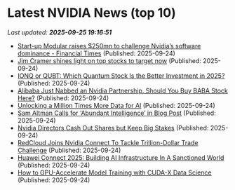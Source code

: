 # Latest NVIDIA News (top 10)
_Last updated: **2025-09-25 19:16:51**_

- [Start-up Modular raises $250mn to challenge Nvidia’s software dominance - Financial Times](https://slashdot.org/firehose.pl?op=view&amp;id=179520532) (Published: 2025-09-24)
- [Jim Cramer shines light on top stocks to target now](https://www.thestreet.com/investing/jim-cramer-shines-light-on-top-stocks-to-target-now-) (Published: 2025-09-24)
- [IONQ or QUBT: Which Quantum Stock Is the Better Investment in 2025?](https://finance.yahoo.com/news/ionq-qubt-quantum-stock-better-190000076.html) (Published: 2025-09-24)
- [Alibaba Just Nabbed an Nvidia Partnership. Should You Buy BABA Stock Here?](https://biztoc.com/x/f09f80c5d984f3ef) (Published: 2025-09-24)
- [Unlocking a Million Times More Data for AI](https://ifp.org/unlocking-a-million-times-more-data-for-ai/) (Published: 2025-09-24)
- [Sam Altman Calls for ‘Abundant Intelligence’ in Blog Post](http://www.pymnts.com/artificial-intelligence-2/2025/sam-altman-calls-for-abundant-intelligence-in-blog-post/) (Published: 2025-09-24)
- [Nvidia Directors Cash Out Shares but Keep Big Stakes](https://finance.yahoo.com/news/nvidia-directors-cash-shares-keep-184757870.html) (Published: 2025-09-24)
- [RedCloud Joins Nvidia Connect To Tackle Trillion-Dollar Trade Challenge](https://www.benzinga.com/trading-ideas/movers/25/09/47847543/redcloud-joins-nvidia-connect-to-tackle-trillion-dollar-trade-challenge) (Published: 2025-09-24)
- [Huawei Connect 2025: Building AI Infrastructure In A Sanctioned World](https://www.forrester.com/?p=275738) (Published: 2025-09-24)
- [How to GPU-Accelerate Model Training with CUDA-X Data Science](https://developer.nvidia.com/blog/how-to-gpu-accelerate-model-training-with-cuda-x-data-science/) (Published: 2025-09-24)
